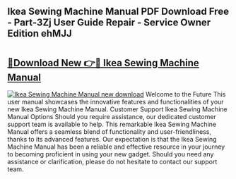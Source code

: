 ## Ikea Sewing Machine Manual PDF Download Free - Part-3Zj User Guide Repair - Service Owner Edition ehMJJ

# <h2><a href="http://cf24604.oget.top/?id=Ikea+Sewing+Machine+Manual">🔗Download New 👉🔴 Ikea Sewing Machine Manual</a></h2>

[![Ikea Sewing Machine Manual new download](https://i.imgur.com/5g1atiW.png)](http://cf24604.oget.top/?id=Ikea+Sewing+Machine+Manual)
Welcome to the Future This user manual showcases the innovative features and functionalities of your new Ikea Sewing Machine Manual. Customer Support Ikea Sewing Machine Manual Options Should you require assistance, our dedicated customer support team is available to help. This remarkable Ikea Sewing Machine Manual offers a seamless blend of functionality and user-friendliness, thanks to its advanced features. Our expectation is that the Ikea Sewing Machine Manual has been a reliable and effective resource in your journey to becoming proficient in using your new gadget. Should you need any assistance or clarification, please do not hesitate to contact our support team.
